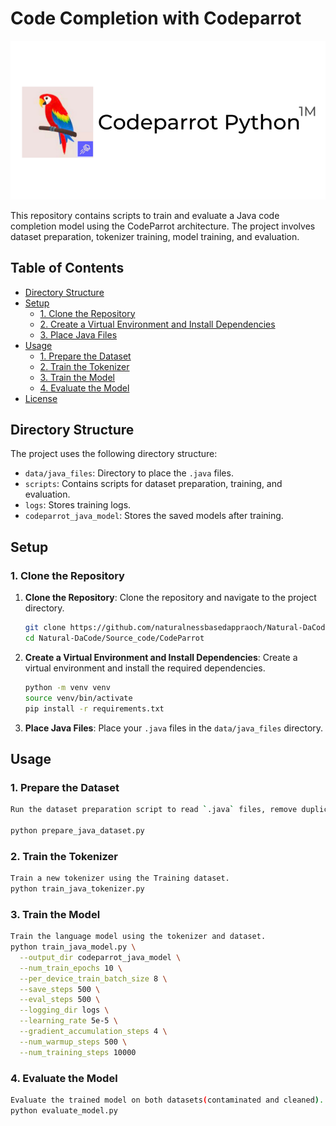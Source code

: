 # Code Completion with Codeparrot
![CodeParrot](codeparrot_cover.png)

This repository contains scripts to train and evaluate a Java code completion model using the CodeParrot architecture. The project involves dataset preparation, tokenizer training, model training, and evaluation.

## Table of Contents
- [Directory Structure](#directory-structure)
- [Setup](#setup)
  - [1. Clone the Repository](#1-clone-the-repository)
  - [2. Create a Virtual Environment and Install Dependencies](#2-create-a-virtual-environment-and-install-dependencies)
  - [3. Place Java Files](#3-place-java-files)
- [Usage](#usage)
  - [1. Prepare the Dataset](#1-prepare-the-dataset)
  - [2. Train the Tokenizer](#2-train-the-tokenizer)
  - [3. Train the Model](#3-train-the-model)
  - [4. Evaluate the Model](#4-evaluate-the-model)
- [License](#license)

## Directory Structure

The project uses the following directory structure:
- `data/java_files`: Directory to place the `.java` files.
- `scripts`: Contains scripts for dataset preparation, training, and evaluation.
- `logs`: Stores training logs.
- `codeparrot_java_model`: Stores the saved models after training.

## Setup

### 1. Clone the Repository
1. **Clone the Repository**: Clone the repository and navigate to the project directory.

    ```sh
    git clone https://github.com/naturalnessbasedappraoch/Natural-DaCode.git
    cd Natural-DaCode/Source_code/CodeParrot
    ```

2. **Create a Virtual Environment and Install Dependencies**: Create a virtual environment and install the required dependencies.

    ```sh
    python -m venv venv
    source venv/bin/activate
    pip install -r requirements.txt
    ```

3. **Place Java Files**: Place your `.java` files in the `data/java_files` directory.

## Usage

### 1. Prepare the Dataset
```sh
Run the dataset preparation script to read `.java` files, remove duplicates, and save the Training dataset

python prepare_java_dataset.py
```
### 2. Train the Tokenizer
```sh
Train a new tokenizer using the Training dataset.
python train_java_tokenizer.py
```
### 3. Train the Model
```sh
Train the language model using the tokenizer and dataset.
python train_java_model.py \
  --output_dir codeparrot_java_model \
  --num_train_epochs 10 \
  --per_device_train_batch_size 8 \
  --save_steps 500 \
  --eval_steps 500 \
  --logging_dir logs \
  --learning_rate 5e-5 \
  --gradient_accumulation_steps 4 \
  --num_warmup_steps 500 \
  --num_training_steps 10000


```

### 4. Evaluate the Model
```sh
Evaluate the trained model on both datasets(contaminated and cleaned).
python evaluate_model.py
```

